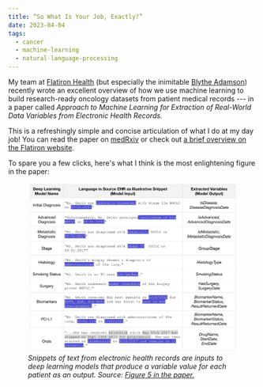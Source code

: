 ```yaml
---
title: “So What Is Your Job, Exactly?”
date: 2023-04-04
tags:
  - cancer
  - machine-learning
  - natural-language-processing
---
```


My team at [Flatiron Health](https://flatiron.com/) (but especially the
inimitable [Blythe Adamson](https://www.blytheadamson.com/)) recently wrote an
excellent overview of how we use machine learning to build research-ready
oncology datasets from patient medical records --- in a paper called _Approach
to Machine Learning for Extraction of Real-World Data Variables from Electronic
Health Records._

This is a refreshingly simple and concise articulation of what I do at my day
job! You can read the paper on
[medRxiv](https://www.medrxiv.org/content/10.1101/2023.03.02.23286522v1) or
check out [a brief overview on the Flatiron
website](https://flatiron.com/resources/approach-to-machine-learning-for-extraction-of-real-world-data-variables-from-electronic-health-records).

To spare you a few clicks, here's what I think is the most enlightening figure
in the paper:

<figure>
  <a href="/assets/images/ehr-variable-snippets.jpg"><img src="/assets/images/ehr-variable-snippets.jpg" alt="EHR"></a>
  <figcaption><i>Snippets of text from electronic health records are inputs to deep learning models that produce a variable value for each patient as an output. Source: <a href="https://www.medrxiv.org/content/10.1101/2023.03.02.23286522v1">Figure 5 in the paper.</a></i></figcaption>
</figure>

